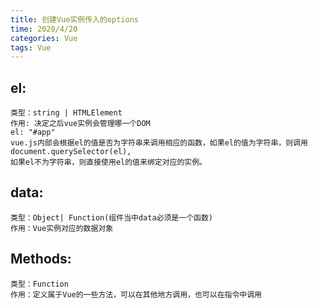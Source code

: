 ```yaml
---
title: 创建Vue实例传入的options
time: 2020/4/20
categories: Vue
tags: Vue
---
```


## el:
	类型：string | HTMLElement
	作用: 决定之后vue实例会管理哪一个DOM
	el: "#app"
	vue.js内部会根据el的值是否为字符串来调用相应的函数，如果el的值为字符串，则调用document.querySelector(el),
	如果el不为字符串，则直接使用el的值来绑定对应的实例。

## data:
	类型：Object| Function(组件当中data必须是一个函数)
	作用：Vue实例对应的数据对象

## Methods:
	类型：Function
	作用：定义属于Vue的一些方法，可以在其他地方调用，也可以在指令中调用 